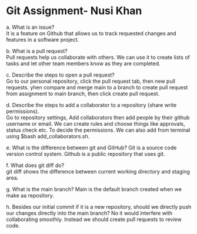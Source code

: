 # Git Assignment- Nusi Khan 

a. What is an issue?  
It is a feature on Github that allows us to track requested changes and features in a software project. 

b. What is a pull request?  
Pull requests help us collaborate with others. We can use it to create lists of tasks and let other team members know as they are completed. 

c. Describe the steps to open a pull request?  
Go to our personal repository, click the pull request tab, then new pull requests. yhen compare and merge main to a branch to create pull request from assignment to main branch, then click create pull request. 

d. Describe the steps to add a collaborator to a repository (share write permissions).  
Go to repository settings, Add collaborators then add people by their github username or email. We can create rules and choose things like approvals, status check etc. To decide the permissions. 
We can also add from terminal using 
$bash add_collaborators.sh.  

e. What is the difference between git and GitHub?
Git is a source code version control system. Github is a public repository that uses git. 

f. What does git diff do?  
git diff shows the difference between current working directory and staging area. 

g. What is the main branch?
Main is the default branch created when we make aa repository. 

h. Besides our initial commit if it is a new repository, should we directly push our changes directly into the main branch?
No it would interfere with collaborating smoothly. Instead we should create pull requests to review code. 
